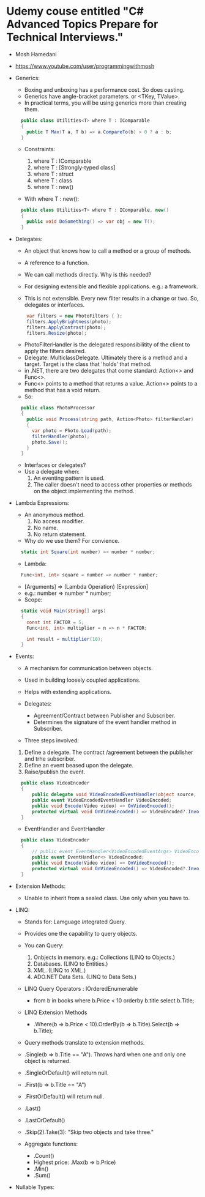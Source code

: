 # Udemy couse entitled "C# Advanced Topics Prepare for Technical Interviews."
- Mosh Hamedani
- <https://www.youtube.com/user/programmingwithmosh>

- Generics:
  - Boxing and unboxing has a performance cost. So does casting. 
  - Generics have angle-bracket parameters. <T> or <TKey, TValue>.
  - In practical terms, you will be using generics more than creating them.
  ```csharp
    public class Utilities<T> where T : IComparable
    {
      public T Max(T a, T b) => a.CompareTo(b) > 0 ? a : b;
    }
  ```
  - Constraints:
    1. where T : IComparable
    2. where T : [Strongly-typed class]
    3. where T : struct
    4. where T : class
    5. where T : new()

  - With where T : new():
  ```csharp
    public class Utilities<T> where T : IComparable, new()
    {
      public void DoSomething() => var obj = new T();
    }
  ```

- Delegates:
  - An object that knows how to call a method or a group of methods.
  - A reference to a function.
  - We can call methods directly. Why is this needed?
  - For designing extensible and flexible applications. e.g.: a framework.

  - This is not extensible. Every new filter results in a change or two. So, delegates or interfaces.
  ```csharp
      var filters = new PhotoFilters { };
      filters.ApplyBrightness(photo);
      filters.ApplyContrast(photo);
      filters.Resize(photo);
  ```

  - PhotoFilterHandler is the delegated responsibilitity of the client to apply the filters desired.
  - Delegate: MulticlassDelegate. Ultimately there is a method and a target. Target is the class that 'holds' that method.
  - in .NET, there are two delegates that come standard: Action<> and Func<>.
  - Func<> points to a method that returns a value. Action<> points to a method that has a void return.
  - So:
  ```csharp
    public class PhotoProcessor
    {
      public void Process(string path, Action<Photo> filterHandler)
      {
        var photo = Photo.Load(path);
        filterHandler(photo);
        photo.Save();
      }
    }
  ```
  - Interfaces or delegates?
  - Use a delegate when:
    1. An eventing pattern is used.
    2. The caller doesn't need to access other properties or methods on the object implementing the method.

- Lambda Expressions:
  - An anonymous method.
    1. No access modifier.
    2. No name.
    3. No return statement.
  - Why do we use them? For convience. 
  ```csharp
    static int Square(int number) => number * number;
  ```
  - Lambda:
  ```csharp
    Func<int, int> square = number => number * number;
  ```
  - [Arguments] => (Lambda Operation) [Expression]
  - e.g.: number => number * number;
  - Scope:
  ```csharp
    static void Main(string[] args)
    {
      const int FACTOR = 5;
      Func<int, int> multiplier = n => n * FACTOR;

      int result = multiplier(10);
    }
  ```
  
- Events:
  - A mechanism for communication between objects.
  - Used in building loosely coupled applications.
  - Helps with extending applications.
  - Delegates:
    - Agreement/Contract between Publisher and Subscriber.
    - Determines the signature of the event handler method in Subscriber.

  - Three steps involved:
  1. Define a delegate. The contract /agreement between the publisher and trhe subscriber.
  2. Define an event beased upon the delegate.
  3. Raise/publish the event.
  ```csharp
    public class VideoEncoder
    {
        public delegate void VideoEncodedEventHandler(object source, EventArgs args);
        public event VideoEncodedEventHandler VideoEncoded;
        public void Encode(Video video) => OnVideoEncoded();
        protected virtual void OnVideoEncoded() => VideoEncoded?.Invoke(this, EventArgs.Empty);
    }
  ```

  - EventHandler and EventHandler<TEventArgs>
  ```csharp
    public class VideoEncoder
    {
        // public event EventHandler<VideoEncodedEventArgs> VideoEncoded;
        public event EventHandler<> VideoEncoded;
        public void Encode(Video video) => OnVideoEncoded();
        protected virtual void OnVideoEncoded() => VideoEncoded?.Invoke(this, EventArgs.Empty);
    }
  ```

- Extension Methods:
  - Unable to inherit from a sealed class. Use only when you have to.

- LINQ:
  - Stands for: *L*amguage *In*tegrated *Q*uery.
  - Provides one the capability to query objects.
  - You can Query:
    1. Onbjects in memory. e.g.: Collections (LINQ to Objects.)
    2. Databases. (LINQ to Entities.)
    3. XML. (LINQ to XML.)
    4. ADO.NET Data Sets. (LINQ to Data Sets.)
  
  - LINQ Query Operators : IOrderedEnumerable<T>
    - from b in books where b.Price < 10 orderby b.title select b.Title;
  - LINQ Extension Methods
    - .Where(b => b.Price < 10).OrderBy(b => b.Title).Select(b => b.Title);
  - Query methods translate to extension methods.

  - .Single(b => b.Title == "A"). Throws hard when one and only one object is returned.
  - .SingleOrDefault() will return null.
  - .First(b => b.Title == "A")
  - .FirstOrDefault() will return null.
  - .Last()
  - .LastOrDefault()
  - .Skip(2).Take(3): "Skip two objects and take three."

  - Aggregate functions:
    - .Count()
    - Highest price: .Max(b => b.Price)
    - .Min()
    - .Sum()
  
- Nullable Types:
  
  